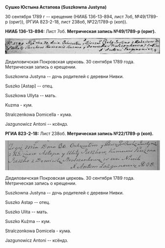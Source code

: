 **Сушко Юстына Астапова (Suszkowna Justyna)**

30 сентября 1789 г -- крещение (НИАБ 136-13-894, лист 7об, №49/1789-р
(ориг)), (РГИА 823-2-18, лист 238об, №22/1789-р (коп)).

**НИАБ 136-13-894:** Лист 7об. **Метрическая запись №49/1789-р (ориг).**

![](./media/026b5c08cf8b4ec7a758f21c74bb62be181c8503.png)

Дедиловичская Покровская церковь. 30 сентября 1789 года. Метрическая
запись о крещении.

Suszkowna Justyna -- дочь родителей с деревни Нивки.

Suszko \[Astap\] -- отец.

Suszkowa Ullyta -- мать.

Kuzma - кум.

Stralczenkowa Domicella - кума.

Jazgunowicz Antoni -- ксёндз.

**РГИА 823-2-18:** Лист 238об. **Метрическая запись №22/1789-р (коп).**

![](./media/25523a0456060f28b39d66f14070040133c02a13.png)

Дедиловичская Покровская церковь. 30 сентября 1789 года. Метрическая
запись о крещении.

Suszkowna Justyna -- дочь родителей с деревни Нивки.

Suszko Astap -- отец.

Suszko Ulita -- мать.

Suszko Kużma -- кум.

Stralczonkowa Domicela - кума.

Jazgunowicz Antoni -- ксёндз.
